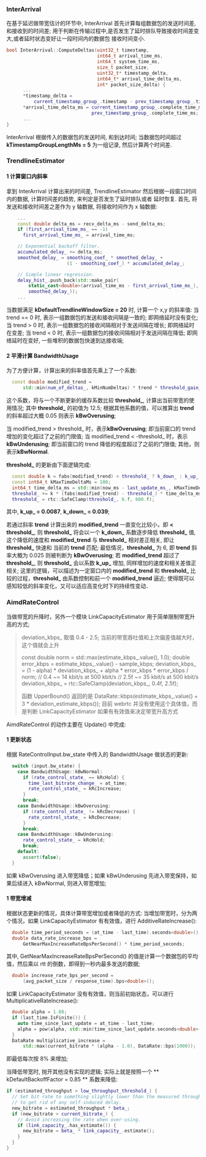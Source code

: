 ### InterArrival 
  在基于延迟做带宽估计的环节中, InterArrival 首先计算每组数据包的发送时间差, 和接收到的时间差;
用于判断在传输过程中,是否发生了延时排队导致接收时间差变大,或者延时状态变好让一段时间内的数据包
接收时间变小.

```c++
bool InterArrival::ComputeDeltas(uint32_t timestamp,
                                 int64_t arrival_time_ms,
                                 int64_t system_time_ms,
                                 size_t packet_size,
                                 uint32_t* timestamp_delta,
                                 int64_t* arrival_time_delta_ms,
                                 int* packet_size_delta) {
      ...
      *timestamp_delta =
          current_timestamp_group_.timestamp - prev_timestamp_group_.timestamp;
      *arrival_time_delta_ms = current_timestamp_group_.complete_time_ms -
                               prev_timestamp_group_.complete_time_ms;
      ...
}
```
  InterArrival 根据传入的数据包的发送时间, 和到达时间; 当数据包时间超过 **kTimestampGroupLengthMs = 5** 为一组记录,
然后计算两个时间差.

### TrendlineEstimator
#### 1 计算窗口内斜率
  拿到 InterArrival 计算出来的时间差, TrendlineEstimator 然后根据一段窗口时间内的数据, 计算时间差的趋势, 来判定是否发生了延时排队或者
延时恢复.
  首先, 将发送和接收时间差之差作为 y 轴数据, 将接收时间作为 x 轴数据:
```c++
    ...
    const double delta_ms = recv_delta_ms - send_delta_ms;
    if (first_arrival_time_ms_ == -1)
      first_arrival_time_ms_ = arrival_time_ms;

    // Exponential backoff filter.
    accumulated_delay_ += delta_ms;
    smoothed_delay_ = smoothing_coef_ * smoothed_delay_ +
                      (1 - smoothing_coef_) * accumulated_delay_;

    // Simple linear regression.
    delay_hist_.push_back(std::make_pair(
        static_cast<double>(arrival_time_ms - first_arrival_time_ms_),
        smoothed_delay_));
    ...
```
当数据满足 **kDefaultTrendlineWindowSize = 20** 时, 计算一个 x,y 的斜率值:
  当 trend == 0 时, 表示一组数据包的发送和接收间隔是一致的; 即网络延时没有变化;
  当 trend > 0 时, 表示一组数据包的接收间隔相对于发送间隔在增长; 即网络延时在变差;
  当 trend < 0 时, 表示一组数据包的接收间隔相对于发送间隔在降低; 即网络延时在变好, 一些堆积的数据包快速到达接收端;

#### 2 平滑计算 BandwidthUsage
  为了方便计算，计算出来的斜率值首先乘上了一个系数:
```c++
  const double modified_trend =
      std::min(num_of_deltas_, kMinNumDeltas) * trend * threshold_gain_;
```
这个系数，将与一个不断更新的缓存系数比较 **threshold_**, 计算出当前带宽的使用情况; 其中
**threshold_** 的初值为 12.5; 根据其他系数的值，可以推算出 **trend** 的斜率超过大概 0.05 则表示 **kBwOverusing**;

  当 modified_trend > threshold_ 时，表示**kBwOverusing**; 即当前窗口的 trend 增加的变化超过了之前的门限值;
  当 modified_trend < -threshold_ 时，表示**kBwUnderusing**; 即当前窗口的 trend 降低的程度超过了之前的门限值;
  其他，则表示**kBwNormal**.

**threshold_** 的更新由下面逻辑完成:
```c++
  const double k = fabs(modified_trend) < threshold_ ? k_down_ : k_up_;
  const int64_t kMaxTimeDeltaMs = 100;
  int64_t time_delta_ms = std::min(now_ms - last_update_ms_, kMaxTimeDeltaMs);
  threshold_ += k * (fabs(modified_trend) - threshold_) * time_delta_ms;
  threshold_ = rtc::SafeClamp(threshold_, 6.f, 600.f);
```
其中, **k_up_ = 0.0087**, **k_down_ = 0.039**;

  若通过斜率 **trend** 计算出来的 **modified_trend** 一直变化比较小，即 **< threshold_**, 则 **threshold_** 将会以一个 **k_down_**
系数逐步降低 **threshold_** 值, 这个降低的速度和 **modified_trend** 与 **threshold_** 相对差正相关, 即让 **threshold_** 快速和
当前的 **trend** 匹配; 最低情况，**threshold_** 为 6, 即 **trend** 斜率大概为 0.025 则被判断为 **kBwOverusing**; 若 **modified_trend**
超过了 **threshold_**, 则 **threshold_** 会以系数 **k_up_** 增加, 同样增加的速度和相关差值正相关;
  这里的逻辑，可以描述为一定窗口内的 **modified_trend** 和 **threshold_** 比较的过程，**threshold_** 由系数控制和前一个 **modified_trend**
逼近; 使得既可以感知较低的斜率变化，又可以适应高变化时下的持续性变动．


### AimdRateControl
  当做带宽的升降时，另外一个模块 LinkCapacityEstimator 用于简单限制带宽升高的方式;
> deviation_kbps_ 取值 0.4 - 2.5; 当前的带宽吞吐值和上次偏差值越大时，这个值就会上升
>
> const double norm = std::max(estimate_kbps_.value(), 1.0);
> double error_kbps = estimate_kbps_.value() - sample_kbps;
> deviation_kbps_ =
>     (1 - alpha) * deviation_kbps_ + alpha * error_kbps * error_kbps / norm;
> // 0.4 ~= 14 kbit/s at 500 kbit/s
> // 2.5f ~= 35 kbit/s at 500 kbit/s
> deviation_kbps_ = rtc::SafeClamp(deviation_kbps_, 0.4f, 2.5f);
>
> 函数 UpperBound() 返回的是
> DataRate::kbps(estimate_kbps_.value() +
>    3 * deviation_estimate_kbps());
> 目前 webrtc 并没有使用这个具体值，而是判断 LinkCapacityEstimator 如果有有效值来决定带宽升高方式

AimdRateControl 的动作主要在 Update() 中完成:
#### 1 更新状态
根据 RateControlInput.bw_state 中传入的 BandwidthUsage 做状态的更新:
```c++
  switch (input.bw_state) {
    case BandwidthUsage::kBwNormal:
      if (rate_control_state_ == kRcHold) {
        time_last_bitrate_change_ = at_time;
        rate_control_state_ = kRcIncrease;
      }
      break;
    case BandwidthUsage::kBwOverusing:
      if (rate_control_state_ != kRcDecrease) {
        rate_control_state_ = kRcDecrease;
      }
      break;
    case BandwidthUsage::kBwUnderusing:
      rate_control_state_ = kRcHold;
      break;
    default:
      assert(false);
  }
```
如果 kBwOverusing 进入带宽降低；如果 kBwUnderusing 先进入带宽保持，如果后续进入 kBwNormal, 则进入带宽增加;

#### 1 带宽增减
根据状态更新的情况，具体计算带宽增加或者降低的方式: 
当增加带宽时，分为两个情况，如果 LinkCapacityEstimator 有有效值，进行 AdditiveRateIncrease():
```c++
  double time_period_seconds = (at_time - last_time).seconds<double>();
  double data_rate_increase_bps =
      GetNearMaxIncreaseRateBpsPerSecond() * time_period_seconds;
```
其中, GetNearMaxIncreaseRateBpsPerSecond() 的值是计算一个数据包的平均值，然后乘以 rtt 的倒数，即得到一秒内最多发送的数据;
```c++
  double increase_rate_bps_per_second =
      (avg_packet_size / response_time).bps<double>();
```
如果 LinkCapacityEstimator 没有有效值，则当前初始状态，可以进行 MultiplicativeRateIncrease():
```c++
  double alpha = 1.08;
  if (last_time.IsFinite()) {
    auto time_since_last_update = at_time - last_time;
    alpha = pow(alpha, std::min(time_since_last_update.seconds<double>(), 1.0));
  }
  DataRate multiplicative_increase =
      std::max(current_bitrate * (alpha - 1.0), DataRate::bps(1000));
```
即最低每次按 8% 来增加;

当降低带宽时, 抛开其他没有实现的逻辑; 实际上就是按照一个 ** kDefaultBackoffFactor = 0.85 ** 系数来降低:
```c++
if (estimated_throughput > low_throughput_threshold_) {
  // Set bit rate to something slightly lower than the measured throughput
  // to get rid of any self-induced delay.
  new_bitrate = estimated_throughput * beta_;
  if (new_bitrate > current_bitrate_) {
    // Avoid increasing the rate when over-using.
    if (link_capacity_.has_estimate()) {
      new_bitrate = beta_ * link_capacity_.estimate();
    }
  }
}
```
